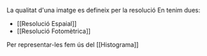 La qualitat d'una imatge es defineix per la resolució
En tenim dues:
- [[Resolució Espaial]]
- [[Resolució Fotomètrica]]

Per representar-les fem ús del [[Histograma]]